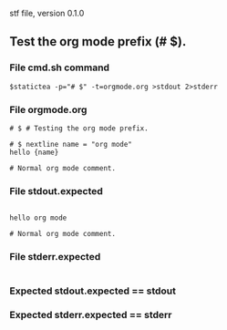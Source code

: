 stf file, version 0.1.0

## Test the org mode prefix (# $).

### File cmd.sh command

~~~
$statictea -p="# $" -t=orgmode.org >stdout 2>stderr
~~~

### File orgmode.org

~~~
# $ # Testing the org mode prefix.

# $ nextline name = "org mode"
hello {name}

# Normal org mode comment.
~~~

### File stdout.expected

~~~

hello org mode

# Normal org mode comment.
~~~

### File stderr.expected

~~~
~~~

### Expected stdout.expected == stdout
### Expected stderr.expected == stderr

